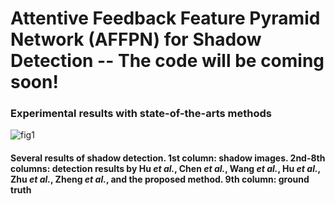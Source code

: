 # Attentive Feedback Feature Pyramid Network (AFFPN) for Shadow Detection -- The code will be coming soon!

### Experimental results with state-of-the-arts methods

![fig1](https://user-images.githubusercontent.com/60129726/80562129-be54be00-8a21-11ea-893d-83614849e55b.png)

#### Several results of shadow detection. 1st column: shadow images. 2nd-8th columns: detection results by Hu *et al.*, Chen *et al.*, Wang *et al.*, Hu *et al.*, Zhu *et al.*, Zheng *et al.*, and the proposed method. 9th column: ground truth


